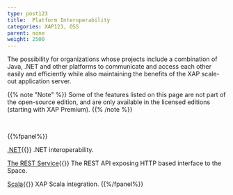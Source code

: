 ```yaml
---
type: post123
title:  Platform Interoperability
categories: XAP123, OSS
parent: none
weight: 2500
---
```



The possibility for organizations whose projects include a combination of Java, .NET and other platforms to communicate and access each other easily and efficiently while also maintaining the benefits of the XAP scale-out application server.

{{% note "Note" %}}
Some of the features listed on this page are not part of the open-source edition, and are only available in the licensed editions (starting with XAP Premium).
{{% /note %}}

<br>

{{%fpanel%}}

[.NET]({{%currentneturl%}}/interoperability.html){{<wbr>}}
.NET interoperability.

[The REST Service](./rest-service-overview.html){{<wbr>}}
The REST API exposing HTTP based interface to the Space.

[Scala](./scala.html){{<wbr>}}
XAP Scala integration.
{{%/fpanel%}}
